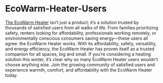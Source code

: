 # EcoWarm-Heater-Users

[The EcoWarm Heater](https://www.offerplox.com/e-commerce/ecowarm-heater/) isn’t just a product; it’s a solution trusted by thousands of satisfied users from all walks of life. From families prioritizing safety, renters looking for affordability, professionals working remotely, or environmentally conscious consumers saving energy—these users all agree: the EcoWarm Heater works.
With its affordability, safety, versatility, and energy efficiency, the EcoWarm Heater has proven itself as a trusted companion for all spaces, big and small.
If you’re considering a heating solution this winter, it’s clear why so many EcoWarm Heater users wouldn’t choose anything else. Join the growing community of satisfied users and experience warmth, comfort, and affordability with the EcoWarm Heater today.

